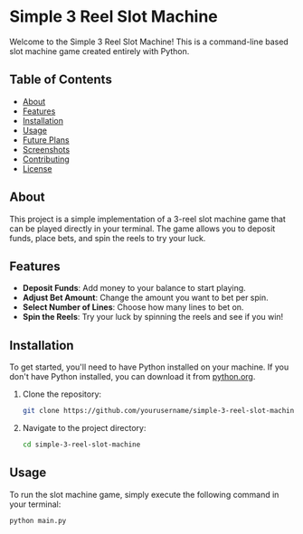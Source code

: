 # Simple 3 Reel Slot Machine

Welcome to the Simple 3 Reel Slot Machine! This is a command-line based slot machine game created entirely with Python.

## Table of Contents
- [About](#about)
- [Features](#features)
- [Installation](#installation)
- [Usage](#usage)
- [Future Plans](#future-plans)
- [Screenshots](#screenshots)
- [Contributing](#contributing)
- [License](#license)

## About
This project is a simple implementation of a 3-reel slot machine game that can be played directly in your terminal. The game allows you to deposit funds, place bets, and spin the reels to try your luck. 

## Features
- **Deposit Funds**: Add money to your balance to start playing.
- **Adjust Bet Amount**: Change the amount you want to bet per spin.
- **Select Number of Lines**: Choose how many lines to bet on.
- **Spin the Reels**: Try your luck by spinning the reels and see if you win!

## Installation
To get started, you'll need to have Python installed on your machine. If you don't have Python installed, you can download it from [python.org](https://www.python.org/).

1. Clone the repository:
    ```sh
    git clone https://github.com/yourusername/simple-3-reel-slot-machine.git
    ```
2. Navigate to the project directory:
    ```sh
    cd simple-3-reel-slot-machine
    ```

## Usage
To run the slot machine game, simply execute the following command in your terminal:
```sh
python main.py


